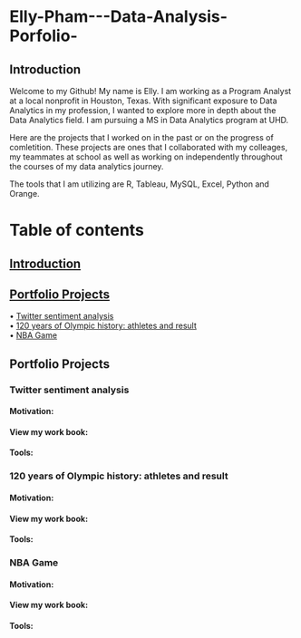 # Elly-Pham---Data-Analysis-Porfolio-

## Introduction 
Welcome to my Github! My name is Elly. I am working as a Program Analyst at a local nonprofit in Houston, Texas. With significant exposure to Data Analytics in my profession, I wanted to explore more in depth about the Data Analytics field. I am pursuing a MS in Data Analytics program at UHD.

Here are the projects that I worked on in the past or on the progress of comletition. These projects are ones that I collaborated with my colleages, my teammates at school as well as working on independently throughout the courses of my data analytics journey. 

The tools that I am utilizing are R, Tableau, MySQL, Excel, Python and Orange. 
     
# Table of contents     
 ## [Introduction](#Introduction) <br/>
 ## [Portfolio Projects](#Portfolio-Projects) <br/>
   • [Twitter sentiment analysis](#Twitter-sentiment-analysis) <br/>
   • [120 years of Olympic history: athletes and result](#120-years-of-Olympic-history) <br/>
   • [NBA Game](#NBA-Game)


## Portfolio Projects
 ### Twitter sentiment analysis
  #### Motivation:  
  #### View my work book: 
  #### Tools: 
 ### 120 years of Olympic history: athletes and result
  #### Motivation:  
  #### View my work book: 
  #### Tools: 
 ### NBA Game
  #### Motivation:  
  #### View my work book: 
  #### Tools: 
